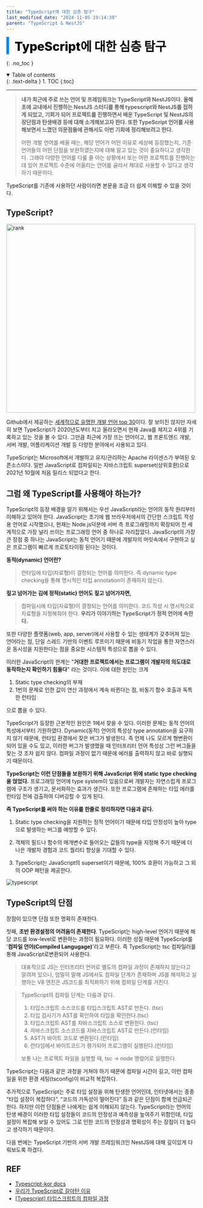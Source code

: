 ```yaml
---
title: "TypeScript에 대한 심층 탐구"
last_modified_date: "2024-11-05 19:14:38"
parent: "TypeScript & NestJS"
---
```


<div style="font-size:32px; font-weight: 800; border-left: 7px solid #0687f0; padding-left:15px !important; color:#000000; margin-bottom:15px;">TypeScript에 대한 심층 탐구</div>

{: .no_toc }

<details open markdown="block">
  <summary>
    Table of contents
  </summary>
  {: .text-delta }
1. TOC
{:toc}
</details>

---

> **내가 최근에 주로 쓰는 언어 및 프레임워크는 TypeScript와 NestJS이다. 올해 초에 교내에서 진행하는 NestJS 스터디를 통해 typescript와 NestJS를 접하게 되었고, 기회가 되어 프로젝트를 진행하면서 배운 TypeScript 및 NestJS의 장단점과 탄생배경 등에 대해 소개해보고자 한다.  또한 TypeScript 언어를 사용해보면서 느꼈던 의문점들에 관해서도 이번 기회에 정리해보려고 한다.**
>
> 어떤 개발 언어를 배울 때는, 해당 언어가 어떤 이유로 세상에 등장했는지, 기존 언어들의 어떤 단점을 보완하였는지에 대해 알고 있는 것이 중요하다고 생각한다. 그래야 다양한 언어를 다룰 줄 아는 상황에서 또는 어떤 프로젝트를 진행하는 데 있어 프로젝트 수준에 어울리는 언어를 골라서 제대로 사용할 수 있다고 생각하기 때문이다. 

TypeScript를 기존에 사용하던 사람이라면 본문을 조금 더 쉽게 이해할 수 있을 것이다.



## TypeScript?

<img src="../../../assets/images/typescript/nestjs/chart.png" alt="rank" width="500" />

Github에서 제공하는 [세계적으로 유명한 개발 언어 top 30](https://innovationgraph.github.com/global-metrics/programming-languages#programming-languages-rankings)이다. 잘 보이진 않지만 자세히 보면 TypeScript가 2020년도부터 치고 올라오면서 현재 Java를 체지고 4위를 기록하고 있는 것을 볼 수 있다. 그만큼 최근에 가장 뜨는 언어이고, 웹 프론트엔드 개발, 서버 개발, 어플리케이션 개발 등 다양한 분야에서 사용되고 있다. 

TypeScript는 Microsoft에서 개발하고 유지/관리하는 Apache 라이센스가 부여된 오픈소스이다. 일반 JavaScript로 컴파일되는 자바스크립트 superset(상위호환)으로 2021년 10월에 처음 릴리스 되었다고 한다.



## 그럼 왜 TypeScript를 사용해야 하는가?

TypeScript의 등장 배경을 알기 위해서는 우선 JavaScript라는 언어의 동작 원리부터 이해하고 있어야 한다. JavaScript는 초기에 웹 브라우저에서의 간단한 스크립트 작성용 언어로 시작했으나, 현재는 Node.js덕분에 서버 측 프로그래밍까지 확장되어 전 세계적으로 가장 널리 쓰이는 프로그래밍 언어 중 하나로 자리잡았다. JavaScript의 가장 큰 장점 중 하나는 JavaScript는 동적 언어기 때문에 개발자의 머릿속에서 구현하고 싶은 프로그램이 빠르게 프로토타이핑 된다는 것이다. 

**동적(dynamic) 언어란?**

> 런타임에 타입(자료형)이 결정되는 언어를 의미한다. 즉 dynamic type checking을 통해 명시적인 타입 annotation이 존재하지 않는다. 

**짚고 넘어가는 김에 정적(static) 언어도 짚고 넘어가자면,**

> 컴파일시에 타입(자료형)이 결정되는 언어를 의미한다. 코드 작성 시 명시적으로 자료형을 지정해줘야 한다. **우리가 이야기하는 TypeScript가 정적 언어에 속한다.**

또한 다양한 플랫폼(web, app, server)에서 사용할 수 있는 생태계가 갖추어져 있는 언어라는 점, 단일 스레드 기반의 이벤트 루프이기 때문에 비동기 작업을 통한 자연스러운 동시성을 지원한다는 점을 중요한 시스템적 특성으로 뽑을 수 있다. 

이러한 JavaScript의 한계는 "**거대한 프로젝트에서는 프로그램이 개발자의 의도대로 동작하는지 확인하기 힘들다**" 라는 것이다. 이에 대한 원인는 크게

1. Static type checking의 부재
2. 1번의 문제로 인한 값이 연산 과정에서 계속 바뀐다는 점, 비동기 함수 호출과 독특한 런타임 

으로 뽑을 수 있다. 

TypeScript가 등장한 근본적인 원인은 1에서 찾을 수 있다. 이러한 문제는 동적 언어의 특성에서부터 기원하였다. Dynamic(동적) 언어의 특성상 type annotation을 요구하지 않기 때문에, 런타임 환경에서 잦은 버그가 발생한다. 즉 언제 나도 모르게 형변환이 되어 있을 수도 있고, 이러한 버그가 발생했을 때 인터프리터 언어 특성상 그런 버그들을 찾는 것 조차 쉽지 않다. 컴파일 과정이 없기 때문에 에러를 출력하지 않고 바로 실행되기 때문이다. 

**TypeScript는 이런 단점들을 보완하기 위해 JavaScript 위에 static type checking을 얹었다.** 프로그래밍 언어에 type system이 있음으로써 개발자는 자연스럽게 프로그램에 구조가 생기고, 문서화하는 효과가 생긴다. 또한 프로그램에 존재하는 타입 에러를 런타임 전에 검출하여 디버깅할 수 있게 된다.

**즉 TypeScript를 써야 하는 이유를 한줄로 정리하자면 다음과 같다.**

1. Static type checking을 지원하는 정적 언어이기 때문에 타입 안정성이 높아 type으로 발생하는 버그를 예방할 수 있다.
2. 객체의 필드나 함수의 매개변수로 들어오는 값들의 type을 지정해 주기 때문에 더 나은 개발자 경험과 코드 퀄리티 향상을 기대할 수 있다.

3. TypeScript는 JavaScript의 superset이기 때문에, 100% 호환이 가능하고 그 외의 OOP 패턴을 제공한다.

![typescript](../../../assets/images/typescript/nestjs/typescript.png)



## TypeScript의 단점

장점이 있으면 단점 또한 명확히 존재한다. 

첫째, **초반 환경설정의 어려움이 존재한다**. TypeScript는 high-level 언어기 때문에 해당 코드를 low-level로 변환하는 과정이 필요하다. 이러한 성질 때문에 TypeScript를 '**컴파일 언어(Compiled Langugage)**'라고 부른다. 즉 TypeScript는 tsc 컴파일러를 통해 JavaScript로변환되어 사용한다. 

> 대표적으로 JS는 인터프리터 언어로 별도의 컴파일 과정이 존재하지 않는다고 알려져 있으나, 엄밀히 말해 JS에서도 컴파일 단계가 존재하며 JS를 해석하고 실행하는 V8 엔진은 JS코드를 최적화하기 위해 컴파일 단계를 거친다. 

> TypeScript의 컴파일 단계는 다음과 같다. 
>
> 1. 타입스크립트 소스코드를 타입스크립트 AST로 만든다. (tsc)
> 2. 타입 검사기가 AST를 확인하여 타입을 확인한다.(tsc)
> 3. 타입스크립트 AST를 자바스크립트 소스로 변환한다. (tsc)
> 4. 자바스크립트 소스코드를 자바스크립트 AST로 만든다.(런타임)
> 5. AST가 바이트 코드로 변환된다.(런타임)
> 6. 런타임에서 바이트코드가 평가되어 프로그램이 실행된다.(런타임)
>
> 보통 나는 프로젝트 파일을 실행할 때, tsc -> node 명령어로 실행한다.

TypeScript는 다음과 같은 과정을 거쳐야 하기 때문에 컴파일 시간이 길고, 이런 컴파일을 위한 환경 세팅(tsconfig)이 비교적 복잡하다. 

추가적으로 TypeScript는 주로 타입 설정을 위해 탄생한 언어인데, 인터넷에서는 종종 “타입 설정이 복잡하다”, “코드의 가독성이 떨어진다” 등과 같은 단점이 함께 언급되곤 한다. 하지만 이런 단점들은 나에게는 쉽게 이해되지 않는다. TypeScript라는 언어의 탄생 배경이 이러한 타입 설정들이 코드의 안정성과 예측성을 높여주기 위함인데, 타입 설정이 복잡해 보일 수 있어도 그로 인한 코드의 안정성과 명확성이 주는 장점이 더 높다고 생각하기 때문이다. 



다음 번에는 TypeScript 기반의 서버 개발 프레임워크인 NestJS에 대해 깊이있게 다뤄보도록 하겠다.



## REF

- [Typescript-kor docs](https://typescript-kr.github.io/pages/tutorials/ts-for-the-new-programmer.html)
- [우리가 TypeScript로 갈아탄 이유](https://brunch.co.kr/@redwit/1)
- [[Typescript] 타입스크립트의 컴파일 과정](https://velog.io/@kimmainsain/Typescript-%ED%83%80%EC%9E%85%EC%8A%A4%ED%81%AC%EB%A6%BD%ED%8A%B8%EC%9D%98-%EC%BB%B4%ED%8C%8C%EC%9D%BC-%EA%B3%BC%EC%A0%95)
